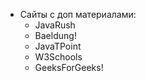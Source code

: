 * Сайты с доп материалами:
  * JavaRush
  * Baeldung!
  * JavaTPoint
  * W3Schools
  * GeeksForGeeks!